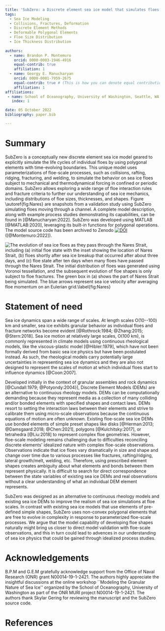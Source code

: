 ```yaml
---
title: 'SubZero: a Discrete element sea ice model that simulates floes as evolving concave polygons'
tags:
  - Sea Ice Modeling
  - Collisions, Fractures, Deformation
  - Discrete Element Methods
  - Deformable Polygonal Elements 
  - Floe Size Distribution
  - Ice Thickness Distribution
  
authors:
  - name: Brandon P. Montemuro
    orcid: 0000-0003-1946-4916
    equal-contrib: true
    affiliation: 1
  - name: Georgy E. Manucharyan
    orcid: 0000-0001-7959-2675
    equal-contrib: true # (This is how you can denote equal contributions between multiple authors)
    affiliation: 1
affiliations:
 - name: School of Oceanography, University of Washington, Seattle, WA
   index: 1

date: 05 October 2022
bibliography: paper.bib

---
```


# Summary

SubZero is a conceptually new discrete element sea ice model geared to explicitly simulate the life cycles of individual floes by using polygonal elements with time-evolving boundaries. This unique model uses parameterizations of floe-scale processes, such as collisions, rafting, ridging, fracturing, and welding, to simulate the behavior on sea ice floes subject to mechanical and thermodynamical forcing in confined or periodic domains. SubZero allows exploring a wide range of floe interaction rules and fracture criteria to further our understanding of sea ice mechanics, including distributions of floe sizes, thicknesses, and shapes. Figure \autoref{fig:Nares} are snapshots from a validation study using SubZero simulating floes moving through a channel. A complete model description, along with example process studies demonstrating its capabilities, can be found in [@Manucharyan:2022]. SubZero was developed using MATLAB [@MATLAB:2020], leveraging its built-in functions for polygonal operations. The model source code has been archived to Zenodo [![DOI](https://zenodo.org/badge/DOI/10.5281/zenodo.7222680.svg)](https://doi.org/10.5281/zenodo.7222680) ([@Montemuro:2022]). 

![The evolution of sea ice floes as they pass through the Nares Strait, including (a) initial floe state with the inset showing the location of Nares Strait, (b) floes shortly after sea ice breakup that occurred after about three days, and (c) floe state after ten days when many floes have passed through the Nares Strait. The initial distribution of floes was generated using Voronoi tessellation, and the subsequent evolution of floe shapes is only subject to floe fractures. The green box in (a) shows the part of Nares Strait being simulated. The blue arrows represent sea ice velocity after averaging floe momentum on an Eulerian grid.\label{fig:Nares}](Nares_Floes.png)



# Statement of need

Sea ice dynamics span a wide range of scales. At length scales O(10--100) km and smaller, sea ice exhibits granular behavior as individual floes and fracture networks become evident  [@Rothrock:1984; @Zhang:2015; @Stern:2018]. Sea ice motion at relatively large scales, O(100 km), is commonly represented in climate models using continuous rheological models, like the viscous-plastic model [@Hibler:1979], which have not been formally derived from basic sea ice physics but have been postulated instead. As such, the rheological models carry potentially large uncertainties in representing sea ice dynamics and they are also not designed to represent the scales of motion at which individual floes start to influence dynamics [@Coon:2007]. 

Developed initially in the context of granular assembles and rock dynamics [@Cundall:1979; @Potyondy:2004}], Discrete Element Models (DEMs) are an alternative to continuous rheology models. DEMs can be computationally demanding because they represent media as a collection of many colliding and/or bonded elements with specified shapes and contact laws. DEMs resort to setting the interaction laws between their elements and strive to calibrate them using micro-scale observations because the continuous equations of motion are often unknown. Existing floe-scale sea ice DEMs use bonded elements of simple preset shapes like disks [@Herman:2013; @Damsgaard:2018; @Chen:2021], polygons [@Kulchitsky:2017], or tetrahedra [@Liu:2018] to represent complex floe geometries. However, floe-scale modeling remains challenging due to difficulties reconciling discrete elements' idealized nature with complex floe-scale observations. Observations indicate that ice floes vary dramatically in size and shape and change over time due to various processes like fractures, rafting/ridging, lateral growth/melt, welding, etc. Therefore, using prescribed element shapes creates ambiguity about what elements and bonds between them represent physically. It is difficult to search for direct correspondence between the state variables of existing sea ice DEMs and real observations without a clear understanding of what an individual DEM element represents. 

SubZero was designed as an alternative to continuous rheology models and existing sea ice DEMs to improve the realism of sea ice simulations at floe scales. In contrast with existing sea ice models that use elements of pre-defined simple shapes, SubZero uses non-convex polygonal elements that are free to evolve in complexity in response to parameterized floe-scale processes. We argue that the model capability of developing floe shapes naturally might bring us closer to direct model validation with floe-scale observations, and this in turn could lead to advences in our understanding of sea ice physics that could be gained through idealized process studies. 




# Acknowledgements

B.P.M and G.E.M gratefully acknowledge support from the Office of Naval Research (ONR) grant N00014-19-1-2421. The authors highly appreciate the insightful discussions at the online workshop ``Modeling the Granular Nature of Sea Ice'' organized by the School of Oceanography, University of Washington as part of the ONR MURI project N00014-19-1-2421. The authors thank Skylar Gering for reviewing the manuscript and the SubZero source code.

# References
